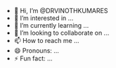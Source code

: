 - 👋 Hi, I’m @DRVINOTHKUMARES
- 👀 I’m interested in ...
- 🌱 I’m currently learning ...
- 💞️ I’m looking to collaborate on ...
- 📫 How to reach me ...
- 😄 Pronouns: ...
- ⚡ Fun fact: ...

<!---
DRVINOTHKUMARES/DRVINOTHKUMARES is a ✨ special ✨ repository because its `README.md` (this file) appears on your GitHub profile.
You can click the Preview link to take a look at your changes.
--->
